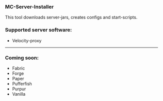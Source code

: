 ### MC-Server-Installer


This tool downloads server-jars, creates configs and start-scripts.

### Supported server software:
 - Velocity-proxy
 ---
### Coming soon:
 - Fabric
 - Forge
 - Paper
 - Pufferfish
 - Purpur
 - Vanilla
